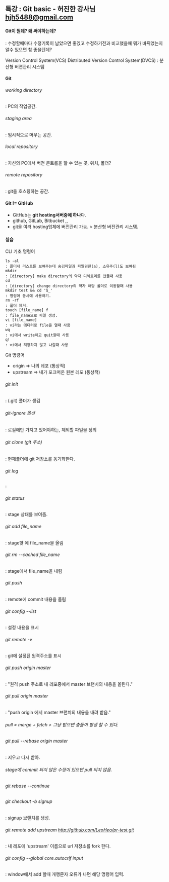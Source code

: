 ## 특강 : Git basic   - 허진한 강사님 hjh5488@gmail.com

#### Git이 뭔데? 왜 써야하는데?    
: 수정할때마다 수정기록이 남았으면 좋겠고 수정하기전과 비교했을때 뭐가 바뀌었는지 알수 있으면 참 좋을텐데?

Version Control System(VCS)
Distributed Version Control System(DVCS) : 분산형 버젼관리 시스템
 
#### Git

###### working directory
: PC의 작업공간.

###### staging area
: 임시적으로 머무는 공간.

###### local repository
: 자신의 PC에서 버전 콘트롤을 할 수 있는 곳, 위치, 폴더?  

###### remote repository
: git을 호스팅하는 공간.

#### Git != GitHub
* GitHub는 **git hosting서버중에 하나**다.
* github, GitLab, Bitbucket ,,
* git을 여러 hosting업체에 버전관리 가능. > 분산형 버전관리 시스템.

 
#### 실습
CLI 기초 명령어
```
ls -al 
: 폴더내 리스트를 보여주는데 숨김파일과 파일권한(a), 소유주(l)도 보여줘 
mkdir 
: [directory] make directory의 약자 디렉토리를 만들때 사용 
cd 
: [directory] change directory의 약자 해당 폴더로 이동할때 사용 
mkdir test && cd '$_' 
: 명령어 동시에 사용하기.
rm -rf
: 폴더 제거. 
touch [file_name] f
: file_name으로 파일 생성.
vi [file_name] 
: vi라는 에디터로 file을 열때 사용 
wq 
: vi에서 write하고 quit할때 사용 
q! 
: vi에서 저장하지 않고 나갈때 사용 
```

Git 명령어
*  origin => 나의 레포 (통상적)
* upstream => 내가 포크떠온 원본 레포 (통상적)

###### git init
: (.git) 폴더가 생김 

###### git-ignore 옵션
: 로컬에만 가지고 있어야하는, 제외할 파일을 정의

###### git clone (git 주소)
: 현재폴더에 git 저장소를 동기화한다.

###### git log
:

###### git status
: stage 상태를 보여줌.

###### git add file_name
: stage햣 에 file_name을 올림

###### git rm --cached file_name
: stage에서 file_name을 내림

###### git push
: remote에 commit 내용을 올림

###### git config --list
: 설정 내용을 표시 

###### git remote -v
: git에 설정된 원격주소를 표시

###### git push origin master
: "원격 push 주소로 내 레포중에서 master 브랜치의 내용을 올린다."

###### git pull origin master
: "push origin 에서 master 브랜치의 내용을 내려 받음."

###### pull = merge + fetch  >  그냥 받으면 충돌이 발생 할 수 있다.
###### git pull --rebase origin master
: 지우고 다시 받아.

###### stage에 commit 되지 않은 수정이 있으면 pull 되지 않음.
###### git rebase --continue
###### git checkout -b signup
: signup 브랜치를 생성.
###### git remote add upstream http://github.com/LeoHeo/pr-test.git
: 내 레포에 'upstream' 이름으로 url 저장소를 fork 한다.
###### git config --global core.autocrlf input
: window에서 add 할때 개행문자 오류가 나면 해당 명령어 입력.